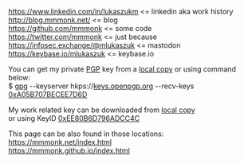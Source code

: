 
https://www.linkedin.com/in/lukaszukm <= linkedin aka work history  
http://blog.mmmonk.net/ <= blog  
https://github.com/mmmonk <= some code  
https://twitter.com/mmmonk <= just because  
https://infosec.exchange/@mlukaszuk <= mastodon  
https://keybase.io/mlukaszuk <= keybase.io  

You can get my private [PGP](https://en.wikipedia.org/wiki/Pretty_Good_Privacy#OpenPGP) key from a [local copy](0xA05B707BECEE7D6D.txt) or using command below:  
$ [gpg](https://www.gnupg.org/) --keyserver hkps://[keys.openpgp.org](https://keys.openpgp.org/) --recv-keys [0xA05B707BECEE7D6D](https://keys.openpgp.org/search?q=0xA05B707BECEE7D6D)

My work related key can be downloaded from [local copy](0xEE80B6D796ADCC4C.txt)  
or using KeyID [0xEE80B6D796ADCC4C](https://keys.openpgp.org/search?q=0xEE80B6D796ADCC4C)

This page can be also found in those locations:  
https://mmmonk.net/index.html  
https://mmmonk.github.io/index.html  

<!--
**mmmonk/mmmonk** is a ✨ _special_ ✨ repository because its `README.md` (this file) appears on your GitHub profile.

Here are some ideas to get you started:

- 🔭 I’m currently working on ...
- 🌱 I’m currently learning ...
- 👯 I’m looking to collaborate on ...
- 🤔 I’m looking for help with ...
- 💬 Ask me about ...
- 📫 How to reach me: ...
- 😄 Pronouns: ...
- ⚡ Fun fact: ...
-->
